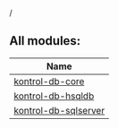 /

## All modules:

| Name |
|---|
| [kontrol-db-core](kontrol-db-core/index.md) |  |
| [kontrol-db-hsqldb](kontrol-db-hsqldb/index.md) |  |
| [kontrol-db-sqlserver](kontrol-db-sqlserver/index.md) |  |
